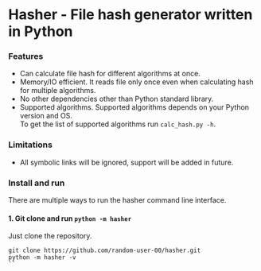 # Hasher - File hash generator written in Python
### Features
- Can calculate file hash for different algorithms at once.
- Memory/IO efficient. It reads file only once even when calculating hash for multiple algorithms.
- No other dependencies other than Python standard library.
- Supported algorithms. Supported algorithms depends on your Python version and OS.  
  To get the list of supported algorithms run `calc_hash.py -h`.

### Limitations
- All symbolic links will be ignored, support will be added in future.

### Install and run
There are multiple ways to run the hasher command line interface.
#### 1. Git clone and run `python -m hasher`
Just clone the repository.
```
git clone https://github.com/random-user-00/hasher.git
python -m hasher -v
``




